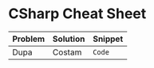 ﻿# CSharp Cheat Sheet

| Problem | Solution | Snippet |
| ------- | -------- | ------- |
| Dupa | Costam | `Code` |